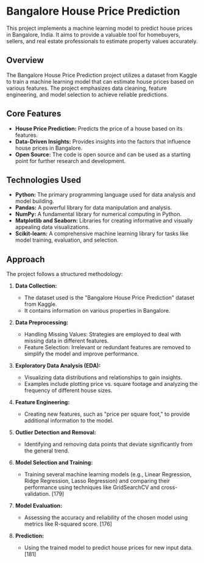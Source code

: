 # Bangalore House Price Prediction

This project implements a machine learning model to predict house prices in Bangalore, India. It aims to provide a valuable tool for homebuyers, sellers, and real estate professionals to estimate property values accurately.

## Overview

The Bangalore House Price Prediction project utilizes a dataset from Kaggle to train a machine learning model that can estimate house prices based on various features. The project emphasizes data cleaning, feature engineering, and model selection to achieve reliable predictions.

## Core Features

* **House Price Prediction:** Predicts the price of a house based on its features.
* **Data-Driven Insights:** Provides insights into the factors that influence house prices in Bangalore.
* **Open Source:** The code is open source and can be used as a starting point for further research and development.

## Technologies Used

* **Python:** The primary programming language used for data analysis and model building.
* **Pandas:** A powerful library for data manipulation and analysis. 
* **NumPy:** A fundamental library for numerical computing in Python. 
* **Matplotlib and Seaborn:** Libraries for creating informative and visually appealing data visualizations. 
* **Scikit-learn:** A comprehensive machine learning library for tasks like model training, evaluation, and selection. 

## Approach

The project follows a structured methodology:

1.  **Data Collection:**
   
    * The dataset used is the "Bangalore House Price Prediction" dataset from Kaggle. 
    * It contains information on various properties in Bangalore.
2.  **Data Preprocessing:**
   
    * Handling Missing Values: Strategies are employed to deal with missing data in different features.  
    * Feature Selection: Irrelevant or redundant features are removed to simplify the model and improve performance.  
3.  **Exploratory Data Analysis (EDA):**
   
    * Visualizing data distributions and relationships to gain insights.
    * Examples include plotting price vs. square footage and analyzing the frequency of different house sizes.  
4.  **Feature Engineering:**
   
    * Creating new features, such as "price per square foot," to provide additional information to the model.  
5.  **Outlier Detection and Removal:**
   
    * Identifying and removing data points that deviate significantly from the general trend.  
6.  **Model Selection and Training:**
   
    * Training several machine learning models (e.g., Linear Regression, Ridge Regression, Lasso Regression) and comparing their performance using techniques like GridSearchCV and cross-validation. [179]
7.  **Model Evaluation:**
   
    * Assessing the accuracy and reliability of the chosen model using metrics like R-squared score. [176]
8.  **Prediction:**
   
    * Using the trained model to predict house prices for new input data. [181]
